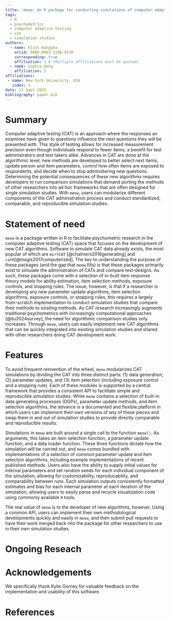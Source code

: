 ```yaml
---
title: 'meow: An R package for conducting simulations of computer adaptive testing (CAT) algorithms'
tags:
  - R
  - psychometrics
  - computer adaptive testing
  - cat
  - simulation studies
authors:
  - name: Klint Kanopka
    orcid: 0000-0003-3196-9538
    corresponding: true
    affiliation: 1 # (Multiple affiliations must be quoted)
  - name: Sophia Deng
    affiliation: 1
affiliations:
 - name: New York University, USA
   index: 1
date: 17 Sept 2025
bibliography: paper.bib
---
```


# Summary

Computer adaptive testing (CAT) is an approach where the responses an examinee have given to questions influence the next questions they will be presented with. This style of testing allows for increased measurement precision even though individuals respond to fewer items, a benefit for test administrators and test takers alike. Advances in CAT are done at the algorithmic level; new methods are developed to better select next items, update person and item parameters, control how often items are exposed to respondents, and decide when to stop administering new questions. Determining the potential consequences of these new algorithms requires developers to run comparison simulations that demand porting the methods of other researchers into ad hoc frameworks that are often designed for single simulation studies. With `meow`, users can modularize different components of the CAT administration process and conduct standardized, comparable, and reproducible simulation studies.

# Statement of need

`meow` is a package written in R to facilitate psychometric research in the computer adaptive testing (CAT) space that focuses on the development of new CAT algorithms. Software to simulate CAT data already exists, the most popular of which are `mirtCAT` [@chalmers2016generating] and `catR`[@magis2017computerized]. The key to understanding the purpose of these packages (and the gap that `meow` fills) is that these packages primarily exist to simulate the administration of CATs and compare test-designs. As such, these packages come with a selection of in-built item response theory models for ability estimation, item selection methods, exposure controls, and stopping rules. The issue, however, is that if a researcher is developing any _new_ parameter update algorithms, item selection algorithms, exposure controls, or stopping rules, this requires a largely from-scratch implementation to conduct simulation studies that compare their methods to existing methods. As CAT research increasingly augments traditional psychometrics with increasingly computational approaches [@liu2024survey], the need for algorithmic comparison studies only increases. Through `meow`, users can easily implement new CAT algorithms that can be quickly integrated into existing simulation studies and shared with other researchers doing CAT development work.

# Features

To avoid frequent reinvention of the wheel, `meow` modularizes CAT simulations by dividing the CAT into three distinct parts: (1) data generation, (2) parameter updates, and (3) item selection (including exposure control and a stopping rule). Each of these modules is supported by a central framework that provides a consistent API to facilitate simple and reproducible simulation studies. While `meow` contains a selection of built-in data generating processes (DGPs), parameter update methods, and item selection algorithms, the advance is a documented and flexible platform in which users can implement their own versions of any of these pieces and swap them in and out of simulation studies to provide directly comparable and reproducible results.

Simulations in `meow` are built around a single call to the function `meow()`. As arguments, this takes an item selection function, a parameter update function, and a data loader function. These three functions dictate how the simulation will be carried out, and `meow` comes bundled with implementations of a selection of common parameter update and item selection algorithms, including example implementations of recent published methods. Users also have the ability to supply initial values for internal parameters and set random seeds for each individual component of the simulation, allowing for customizability, reproducability, and comparability between runs. Each simulation outputs consistently formatted estimates and bias for each internal parameter at each iteration of the simulation, allowing users to easily parse and recycle visualization code using commonly available `R` tools. 

The real value of `meow` is to the developer of new algorithms, however. Using a common API, users can implement their own methodological developments quickly and easily in `meow`, and then submit pull requests to have their work merged back into the package for other researchers to use in their own simulation studies. 

# Ongoing Reseach

# Acknowledgements

We specifically thank Kylie Gorney for valuable feedback on the implementation and usability of this software.

# References